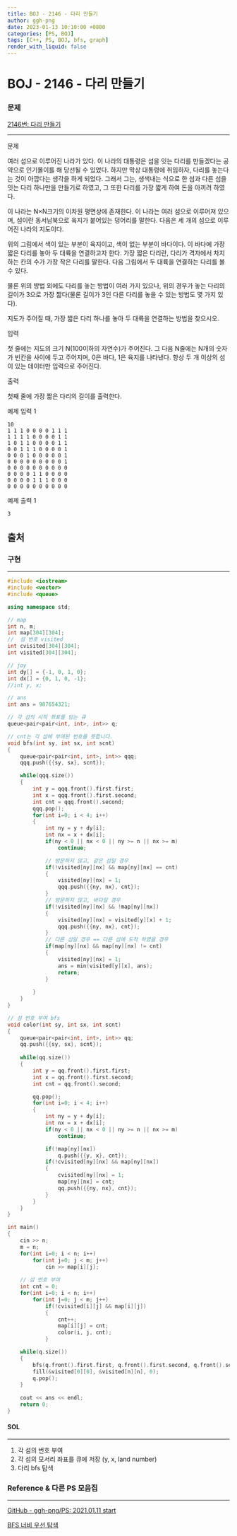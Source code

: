 ```yaml
---
title: BOJ - 2146 - 다리 만들기
author: ggh-png
date: 2023-01-13 10:10:00 +0800
categories: [PS, BOJ]
tags: [C++, PS, BOJ, bfs, graph]
render_with_liquid: false
---
```


# BOJ - 2146 - **다리 만들기**

### 문제

[2146번: 다리 만들기](https://www.acmicpc.net/problem/2146)

---

문제

여러 섬으로 이루어진 나라가 있다. 이 나라의 대통령은 섬을 잇는 다리를 만들겠다는 공약으로 인기몰이를 해 당선될 수 있었다. 하지만 막상 대통령에 취임하자, 다리를 놓는다는 것이 아깝다는 생각을 하게 되었다. 그래서 그는, 생색내는 식으로 한 섬과 다른 섬을 잇는 다리 하나만을 만들기로 하였고, 그 또한 다리를 가장 짧게 하여 돈을 아끼려 하였다.

이 나라는 N×N크기의 이차원 평면상에 존재한다. 이 나라는 여러 섬으로 이루어져 있으며, 섬이란 동서남북으로 육지가 붙어있는 덩어리를 말한다. 다음은 세 개의 섬으로 이루어진 나라의 지도이다.

위의 그림에서 색이 있는 부분이 육지이고, 색이 없는 부분이 바다이다. 이 바다에 가장 짧은 다리를 놓아 두 대륙을 연결하고자 한다. 가장 짧은 다리란, 다리가 격자에서 차지하는 칸의 수가 가장 작은 다리를 말한다. 다음 그림에서 두 대륙을 연결하는 다리를 볼 수 있다.

물론 위의 방법 외에도 다리를 놓는 방법이 여러 가지 있으나, 위의 경우가 놓는 다리의 길이가 3으로 가장 짧다(물론 길이가 3인 다른 다리를 놓을 수 있는 방법도 몇 가지 있다).

지도가 주어질 때, 가장 짧은 다리 하나를 놓아 두 대륙을 연결하는 방법을 찾으시오.

입력

첫 줄에는 지도의 크기 N(100이하의 자연수)가 주어진다. 그 다음 N줄에는 N개의 숫자가 빈칸을 사이에 두고 주어지며, 0은 바다, 1은 육지를 나타낸다. 항상 두 개 이상의 섬이 있는 데이터만 입력으로 주어진다.

출력

첫째 줄에 가장 짧은 다리의 길이를 출력한다.

예제 입력 1

```
10
1 1 1 0 0 0 0 1 1 1
1 1 1 1 0 0 0 0 1 1
1 0 1 1 0 0 0 0 1 1
0 0 1 1 1 0 0 0 0 1
0 0 0 1 0 0 0 0 0 1
0 0 0 0 0 0 0 0 0 1
0 0 0 0 0 0 0 0 0 0
0 0 0 0 1 1 0 0 0 0
0 0 0 0 1 1 1 0 0 0
0 0 0 0 0 0 0 0 0 0

```

예제 출력 1

```
3

```

## 출처

### 구현

---

```cpp
#include <iostream>
#include <vector>
#include <queue>

using namespace std;

// map 
int n, m;
int map[304][304];
//  섬 번호 visited
int cvisited[304][304];
int visited[304][304];

// joy
int dy[] = {-1, 0, 1, 0};
int dx[] = {0, 1, 0, -1};
//int y, x;

// ans
int ans = 987654321;

// 각 섬의 시작 좌표를 담는 큐 
queue<pair<pair<int, int>, int>> q;

// cnt는 각 섬에 부여된 번호를 뜻합니다. 
void bfs(int sy, int sx, int scnt)
{
    queue<pair<pair<int, int>, int>> qqq;
    qqq.push({{sy, sx}, scnt});

    while(qqq.size())
    {
        int y = qqq.front().first.first;
        int x = qqq.front().first.second;
        int cnt = qqq.front().second;
        qqq.pop();
        for(int i=0; i < 4; i++)
        {
            int ny = y + dy[i];
            int nx = x + dx[i];
            if(ny < 0 || nx < 0 || ny >= n || nx >= m)
                continue;

            // 방문하지 않고, 같은 섬일 경우  
            if(!visited[ny][nx] && map[ny][nx] == cnt)
            {
                visited[ny][nx] = 1;
                qqq.push({{ny, nx}, cnt});
            }
            // 방문하지 않고, 바다일 경우 
            if(!visited[ny][nx] && !map[ny][nx])
            {
                visited[ny][nx] = visited[y][x] + 1;
                qqq.push({{ny, nx}, cnt});
            }
            // 다른 섬일 경우 == 다른 섬에 도착 하였을 경우  
            if(map[ny][nx] && map[ny][nx] != cnt)
            {
                visited[ny][nx] = 1;
                ans = min(visited[y][x], ans);
                return;
            }
           
        }
    }
}

// 섬 번호 부여 bfs 
void color(int sy, int sx, int scnt)
{
    queue<pair<pair<int, int>, int>> qq;
    qq.push({{sy, sx}, scnt});
 
    while(qq.size())
    {
        int y = qq.front().first.first;
        int x = qq.front().first.second;
        int cnt = qq.front().second;

        qq.pop();
        for(int i=0; i < 4; i++)
        {
            int ny = y + dy[i];
            int nx = x + dx[i];
            if(ny < 0 || nx < 0 || ny >= n || nx >= m)
                continue;

            if(!map[ny][nx])
                q.push({{y, x}, cnt});
            if(!cvisited[ny][nx] && map[ny][nx])
            {
                cvisited[ny][nx] = 1;
                map[ny][nx] = cnt;
                qq.push({{ny, nx}, cnt});
            }
        }
    }
}

int main()
{
    cin >> n;
    m = n;
    for(int i=0; i < n; i++)
        for(int j=0; j < m; j++)
            cin >> map[i][j];
        
    // 섬 번호 부여     
    int cnt = 0;
    for(int i=0; i < n; i++)
        for(int j=0; j < m; j++)
            if(!cvisited[i][j] && map[i][j])
            {
                cnt++;
                map[i][j] = cnt;
                color(i, j, cnt);
            }

    while(q.size())
    {
        bfs(q.front().first.first, q.front().first.second, q.front().second);
        fill(&visited[0][0], &visited[n][n], 0);
        q.pop();
    }
    
    cout << ans << endl;
    return 0;
}
```

#### SOL

---

1. 각 섬의 번호 부여
2. 각 섬의 모서리 좌표를 큐에 저장 (y, x, land number)
3. 다리 bfs 탐색  

### Reference & 다른 PS 모음집

---

[GitHub - ggh-png/PS: 2021.01.11 start](https://github.com/ggh-png/PS)

[BFS 너비 우선 탐색](https://ggh-png.github.io/posts/bfs/)